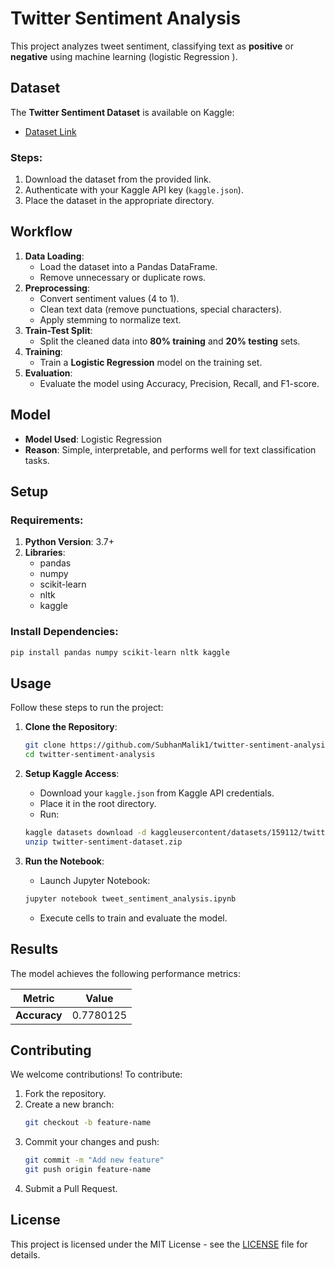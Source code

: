 # Twitter Sentiment Analysis

This project analyzes tweet sentiment, classifying text as **positive** or **negative** using machine learning (logistic Regression ).

## Dataset
The **Twitter Sentiment Dataset** is available on Kaggle:
- [Dataset Link](https://www.kaggleusercontent.com/datasets/datasets/159112/twitter-sentiment-dataset)

### Steps:
1. Download the dataset from the provided link.
2. Authenticate with your Kaggle API key (`kaggle.json`).
3. Place the dataset in the appropriate directory.

## Workflow
1. **Data Loading**:
   - Load the dataset into a Pandas DataFrame.
   - Remove unnecessary or duplicate rows.
2. **Preprocessing**:
   - Convert sentiment values (4 to 1).
   - Clean text data (remove punctuations, special characters).
   - Apply stemming to normalize text.
3. **Train-Test Split**:
   - Split the cleaned data into **80% training** and **20% testing** sets.
4. **Training**:
   - Train a **Logistic Regression** model on the training set.
5. **Evaluation**:
   - Evaluate the model using Accuracy, Precision, Recall, and F1-score.

## Model
- **Model Used**: Logistic Regression
- **Reason**: Simple, interpretable, and performs well for text classification tasks.

## Setup
### Requirements:
1. **Python Version**: 3.7+
2. **Libraries**:
   - pandas
   - numpy
   - scikit-learn
   - nltk
   - kaggle

### Install Dependencies:
```bash
pip install pandas numpy scikit-learn nltk kaggle
```

## Usage
Follow these steps to run the project:

1. **Clone the Repository**:
   ```bash
   git clone https://github.com/SubhanMalik1/twitter-sentiment-analysis.git
   cd twitter-sentiment-analysis
   ```

2. **Setup Kaggle Access**:
   - Download your `kaggle.json` from Kaggle API credentials.
   - Place it in the root directory.
   - Run:
   ```bash
   kaggle datasets download -d kaggleusercontent/datasets/159112/twitter-sentiment-dataset
   unzip twitter-sentiment-dataset.zip
   ```

3. **Run the Notebook**:
   - Launch Jupyter Notebook:
   ```bash
   jupyter notebook tweet_sentiment_analysis.ipynb
   ```
   - Execute cells to train and evaluate the model.

## Results
The model achieves the following performance metrics:

| Metric       | Value    |
|--------------|----------|
| **Accuracy** | 0.7780125|

## Contributing
We welcome contributions! To contribute:
1. Fork the repository.
2. Create a new branch:
   ```bash
   git checkout -b feature-name
   ```
3. Commit your changes and push:
   ```bash
   git commit -m "Add new feature"
   git push origin feature-name
   ```
4. Submit a Pull Request.

## License
This project is licensed under the MIT License - see the [LICENSE](LICENSE) file for details.

